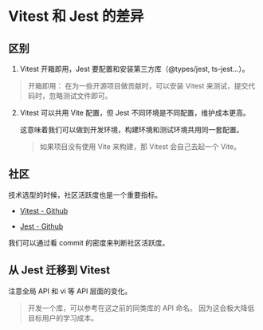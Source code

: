 # Vitest 和 Jest 的差异

## 区别

1. Vitest 开箱即用，Jest 要配置和安装第三方库（@types/jest, ts-jest...）。

> 开箱即用：
> 在为一些开源项目做贡献时，可以安装 Vitest 来测试，提交代码时，忽略测试文件即可。

2. Vitest 可以共用 Vite 配置，但 Jest 不同环境是不同配置，维护成本更高。

   这意味着我们可以做到开发环境，构建环境和测试环境共用同一套配置。

   > 如果项目没有使用 Vite 来构建，那 Vitest 会自己去起一个 Vite。

## 社区

技术选型的时候，社区活跃度也是一个重要指标。

- [Vitest - Github](https://github.com/vitest-dev/vitest)

- [Jest - Github](https://github.com/jestjs/jest)

我们可以通过看 commit 的密度来判断社区活跃度。

## 从 Jest 迁移到 Vitest

注意全局 API 和 vi 等 API 层面的变化。

> 开发一个库，可以参考在这之前的同类库的 API 命名。
> 因为这会极大降低目标用户的学习成本。
